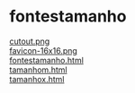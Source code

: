 # fontestamanho 
<a href='https://gabrielryanft.github.io/learning/cursoemvideo/htmlecss/css/fontes1/fontestamanho/cutout.png' target='_blank' rel='next'>cutout.png</a><br/>
<a href='https://gabrielryanft.github.io/learning/cursoemvideo/htmlecss/css/fontes1/fontestamanho/favicon-16x16.png' target='_blank' rel='next'>favicon-16x16.png</a><br/>
<a href='https://gabrielryanft.github.io/learning/cursoemvideo/htmlecss/css/fontes1/fontestamanho/fontestamanho.html' target='_blank' rel='next'>fontestamanho.html</a><br/>
<a href='https://gabrielryanft.github.io/learning/cursoemvideo/htmlecss/css/fontes1/fontestamanho/tamanhom.html' target='_blank' rel='next'>tamanhom.html</a><br/>
<a href='https://gabrielryanft.github.io/learning/cursoemvideo/htmlecss/css/fontes1/fontestamanho/tamanhox.html' target='_blank' rel='next'>tamanhox.html</a><br/>
